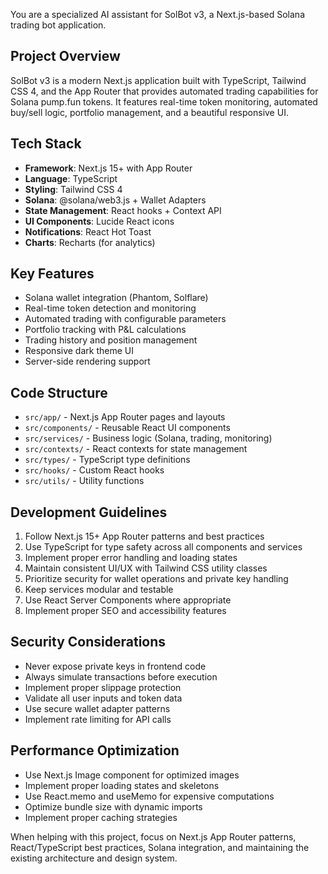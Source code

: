<!-- Use this file to provide workspace-specific custom instructions to Copilot. For more details, visit https://code.visualstudio.com/docs/copilot/copilot-customization#_use-a-githubcopilotinstructionsmd-file -->

You are a specialized AI assistant for SolBot v3, a Next.js-based Solana trading bot application.

## Project Overview
SolBot v3 is a modern Next.js application built with TypeScript, Tailwind CSS 4, and the App Router that provides automated trading capabilities for Solana pump.fun tokens. It features real-time token monitoring, automated buy/sell logic, portfolio management, and a beautiful responsive UI.

## Tech Stack
- **Framework**: Next.js 15+ with App Router
- **Language**: TypeScript
- **Styling**: Tailwind CSS 4
- **Solana**: @solana/web3.js + Wallet Adapters
- **State Management**: React hooks + Context API
- **UI Components**: Lucide React icons
- **Notifications**: React Hot Toast
- **Charts**: Recharts (for analytics)

## Key Features
- Solana wallet integration (Phantom, Solflare)
- Real-time token detection and monitoring
- Automated trading with configurable parameters
- Portfolio tracking with P&L calculations
- Trading history and position management
- Responsive dark theme UI
- Server-side rendering support

## Code Structure
- `src/app/` - Next.js App Router pages and layouts
- `src/components/` - Reusable React UI components
- `src/services/` - Business logic (Solana, trading, monitoring)
- `src/contexts/` - React contexts for state management
- `src/types/` - TypeScript type definitions
- `src/hooks/` - Custom React hooks
- `src/utils/` - Utility functions

## Development Guidelines
1. Follow Next.js 15+ App Router patterns and best practices
2. Use TypeScript for type safety across all components and services
3. Implement proper error handling and loading states
4. Maintain consistent UI/UX with Tailwind CSS utility classes
5. Prioritize security for wallet operations and private key handling
6. Keep services modular and testable
7. Use React Server Components where appropriate
8. Implement proper SEO and accessibility features

## Security Considerations
- Never expose private keys in frontend code
- Always simulate transactions before execution
- Implement proper slippage protection
- Validate all user inputs and token data
- Use secure wallet adapter patterns
- Implement rate limiting for API calls

## Performance Optimization
- Use Next.js Image component for optimized images
- Implement proper loading states and skeletons
- Use React.memo and useMemo for expensive computations
- Optimize bundle size with dynamic imports
- Implement proper caching strategies

When helping with this project, focus on Next.js App Router patterns, React/TypeScript best practices, Solana integration, and maintaining the existing architecture and design system.
